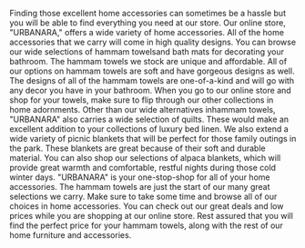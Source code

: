 Finding those excellent home accessories can sometimes be a hassle but you will be able to find everything you need at our store. Our online store, "URBANARA," offers a wide variety of home accessories. All of the home accessories that we carry will come in high quality designs. You can browse our wide selections of hammam towelsand bath mats for decorating your bathroom. The hammam towels we stock are unique and affordable. All of our options on hammam towels are soft and have gorgeous designs as well. The designs of all of the hammam towels are one-of-a-kind and will go with any decor you have in your bathroom. When you go to our online store and shop for your towels, make sure to flip through our other collections in home adornments. Other than our wide alternatives inhammam towels, "URBANARA" also carries a wide selection of quilts. These would make an excellent addition to your collections of luxury bed linen. We also extend a wide variety of picnic blankets that will be perfect for those family outings in the park. These blankets are great because of their soft and durable material. You can also shop our selections of alpaca blankets, which will provide great warmth and comfortable, restful nights during those cold winter days. "URBANARA" is your one-stop-shop for all of your home accessories. The hammam towels are just the start of our many great selections we carry. Make sure to take some time and browse all of our choices in home accessories. You can check out our great deals and low prices while you are shopping at our online store. Rest assured that you will find the perfect price for your hammam towels, along with the rest of our home furniture and accessories.
